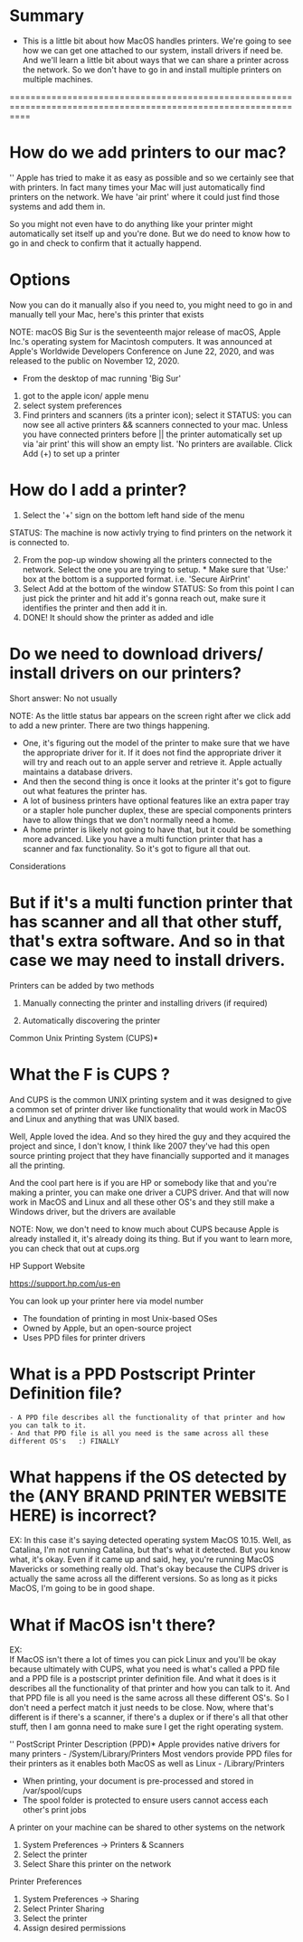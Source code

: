 # Summary
- This is a little bit about how MacOS handles printers. We're going to see how we can get one attached to our system, install drivers if need be. And we'll learn a little bit about ways that we can share a printer across the network. So we don't have to go in and install multiple printers on multiple machines.

================================================================================================================
# How do we add printers to our mac?
''
Apple has tried to make it as easy as possible and so we certainly see that with printers. In fact many times your Mac will just automatically find printers on the network. We have 'air print' where it could just find those systems and add them in. 

So you might not even have to do anything like your printer might automatically set itself up and you're done. But we do need to know how to go in and check to confirm that it actually happend.

# Options
Now you can do it manually also if you need to, you might need to go in and manually tell your Mac, here's this printer that exists

NOTE: macOS Big Sur is the seventeenth major release of macOS, Apple Inc.'s operating system for Macintosh computers. It was announced at Apple's Worldwide Developers Conference on June 22, 2020, and was released to the public on November 12, 2020.

* From the desktop of mac running 'Big Sur'
1. got to the apple icon/ apple menu
2. select system preferences  
3. Find printers and scanners (its a printer icon); select it
STATUS: you can now see all active printers && scanners connected to your mac.
    Unless you have connected printers before || the printer automatically set up via 'air print' this will show an empty list. 'No printers are available. Click Add (+) to set up a printer

# How do I add a printer?
1. Select the '+' sign on the bottom left hand side of the menu

STATUS: The machine is now activly trying to find printers on the network it is connected to.

2. From the pop-up window showing all the printers connected to the network. Select the one you are trying to setup. * Make sure that 'Use:' box at the bottom is a supported format. i.e. 'Secure AirPrint'    
3. Select Add at the bottom of the window
STATUS: So from this point I can just pick the printer and hit add it's gonna reach out, make sure it identifies the printer and then add it in.
4. DONE! It should show the printer as added and idle 


# Do we need to download drivers/ install drivers on our printers?

Short answer: No not usually

NOTE: As the little status bar appears on the screen right after we click add to add a new printer. There are two things happening. 

- One, it's figuring out the model of the printer to make sure that we have the appropriate driver for it. If it does not find the appropriate driver it will try and reach out to an apple server and retrieve it. Apple actually maintains a database drivers.
- And then the second thing is once it looks at the printer it's got to figure out what features the printer has.
- A lot of business printers have optional features like an extra paper tray or a stapler hole puncher duplex, these are special components printers have to allow things that we don't normally need a home.
- A home printer is likely not going to have that, but it could be something more advanced. Like you have a multi function printer that has a scanner and fax functionality. So it's got to figure all that out. 

Considerations

But if it's a multi function printer that has scanner and all that other stuff, that's extra software. And so in that case we may need to install drivers. 
==============================================================================================================
Printers can be added by two methods
1. Manually connecting the printer and installing drivers (if required) 

2. Automatically discovering the printer

Common Unix Printing System (CUPS)*
# What the F is CUPS ?

And CUPS is the common UNIX printing system and it was designed to give a common set of printer driver like functionality that would work in MacOS and Linux and anything that was UNIX based. 

Well, Apple loved the idea. And so they hired the guy and they acquired the project and since, I don't know, I think like 2007 they've had this open source printing project that they have financially supported and it manages all the printing. 

And the cool part here is if you are HP or somebody like that and you're making a printer, you can make one driver a CUPS driver. And that will now work in MacOS and Linux and all these other OS's and they still make a Windows driver, but the drivers are available

NOTE: Now, we don't need to know much about CUPS because Apple is already installed it, it's already doing its thing. But if you want to learn more, you can check that out at cups.org

HP Support Website

https://support.hp.com/us-en

You can look up your printer here via model number

- The foundation of printing in most Unix-based OSes
- Owned by Apple, but an open-source project
- Uses PPD files for printer drivers

# What is a PPD Postscript Printer Definition file?
    - A PPD file describes all the functionality of that printer and how you can talk to it.
    - And that PPD file is all you need is the same across all these different OS's   :) FINALLY 

# What happens if the OS detected by the (ANY BRAND PRINTER WEBSITE HERE) is incorrect?
EX:
    In this case it's saying detected operating system MacOS 10.15. Well, as Catalina, I'm not running Catalina, but that's what it detected. But you know what, it's okay. Even if it came up and said, hey, you're running MacOS Mavericks or something really old. That's okay because the CUPS driver is actually the same across all the different versions. So as long as it picks MacOS, I'm going to be in good shape.
# What if MacOS isn't there?
EX:    
    If MacOS isn't there a lot of times you can pick Linux and you'll be okay because ultimately with CUPS, what you need is what's called a PPD file and a PPD file is a postscript printer definition file. 
    And what it does is it describes all the functionality of that printer and how you can talk to it. And that PPD file is all you need is the same across all these different OS's. 
    So I don't need a perfect match it just needs to be close. Now, where that's different is if there's a scanner, if there's a duplex or if there's all that other stuff, then I am gonna need to make sure I get the right operating system. 

''
    PostScript Printer Description (PPD)*
    Apple provides native drivers for many printers
        - /System/Library/Printers
    Most vendors provide PPD files for their printers as it enables both MacOS as well as Linux - /Library/Printers




- When printing, your document is pre-processed and stored in /var/spool/cups
- The spool folder is protected to ensure users cannot access each other's print jobs

A printer on your machine can be shared to other systems on the network
1. System Preferences -> Printers & Scanners
2. Select the printer
3. Select Share this printer on the network

Printer Preferences
1. System Preferences -> Sharing
2. Select Printer Sharing
3. Select the printer
4. Assign desired permissions

